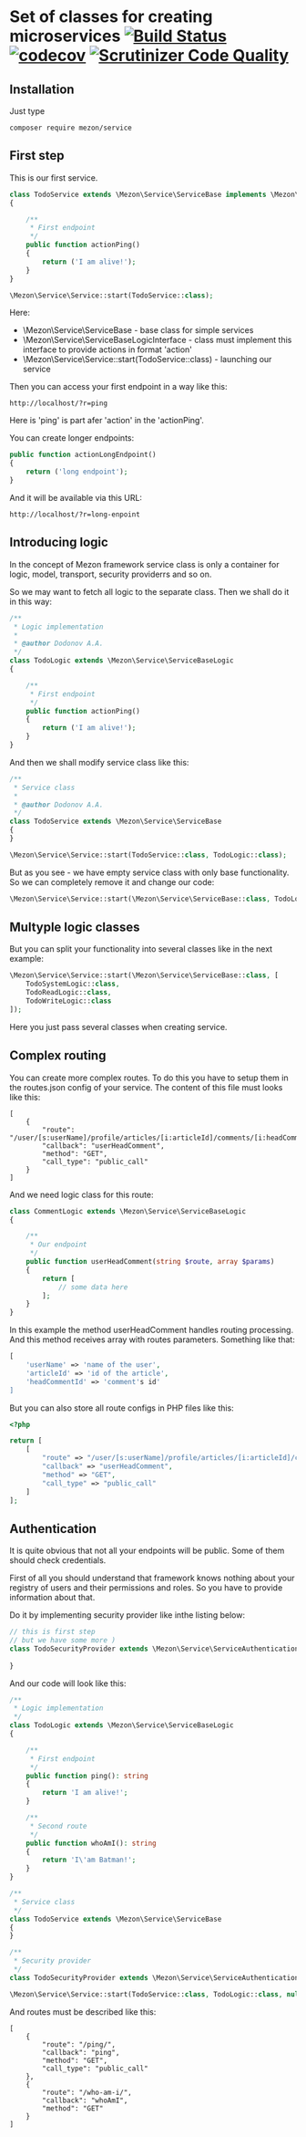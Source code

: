 # Set of classes for creating microservices [![Build Status](https://travis-ci.com/alexdodonov/mezon-service.svg?branch=master)](https://travis-ci.com/alexdodonov/mezon-service) [![codecov](https://codecov.io/gh/alexdodonov/mezon-service/branch/master/graph/badge.svg)](https://codecov.io/gh/alexdodonov/mezon-service) [![Scrutinizer Code Quality](https://scrutinizer-ci.com/g/alexdodonov/mezon-service/badges/quality-score.png?b=master)](https://scrutinizer-ci.com/g/alexdodonov/mezon-service/?branch=master)

## Installation

Just type

```
composer require mezon/service
```

## First step

This is our first service.

```PHP
class TodoService extends \Mezon\Service\ServiceBase implements \Mezon\Service\ServiceBaseLogicInterface
{

    /**
     * First endpoint
     */
    public function actionPing()
    {
        return ('I am alive!');
    }
}

\Mezon\Service\Service::start(TodoService::class);
```

Here:

- \Mezon\Service\ServiceBase - base class for simple services
- \Mezon\Service\ServiceBaseLogicInterface - class must implement this interface to provide actions in format 'action<Endpoint>'
- \Mezon\Service\Service::start(TodoService::class) - launching our service

Then you can access your first endpoint in a way like this:

```
http://localhost/?r=ping
```

Here is 'ping' is part afer 'action' in the 'actionPing'.

You can create longer endpoints:

```PHP
public function actionLongEndpoint()
{
    return ('long endpoint');
}
```

And it will be available via this URL:

```
http://localhost/?r=long-enpoint
```

## Introducing logic

In the concept of Mezon framework service class is only a container for logic, model, transport, security providerrs and so on.

So we may want to fetch all logic to the separate class. Then we shall do it in this way:

```PHP
/**
 * Logic implementation
 *
 * @author Dodonov A.A.
 */
class TodoLogic extends \Mezon\Service\ServiceBaseLogic
{

    /**
     * First endpoint
     */
    public function actionPing()
    {
        return ('I am alive!');
    }
}
```

And then we shall modify service class like this:

```PHP
/**
 * Service class
 *
 * @author Dodonov A.A.
 */
class TodoService extends \Mezon\Service\ServiceBase
{
}

\Mezon\Service\Service::start(TodoService::class, TodoLogic::class);
```

But as you see - we have empty service class with only base functionality. So we can completely remove it and change our code:

```PHP
\Mezon\Service\Service::start(\Mezon\Service\ServiceBase::class, TodoLogic::class);
```

## Multyple logic classes

But you can split your functionality into several classes like in the next example:

```PHP
\Mezon\Service\Service::start(\Mezon\Service\ServiceBase::class, [
    TodoSystemLogic::class,
    TodoReadLogic::class,
    TodoWriteLogic::class
]);
```

Here you just pass several classes when creating service.

## Complex routing

You can create more complex routes. To do this you have to setup them in the routes.json config of your service. The content of this file must looks like this:

```JS
[
	{
		"route": "/user/[s:userName]/profile/articles/[i:articleId]/comments/[i:headCommentId]",
		"callback": "userHeadComment",
		"method": "GET",
		"call_type": "public_call"
	}
]
```

And we need logic class for this route:

```PHP
class CommentLogic extends \Mezon\Service\ServiceBaseLogic
{

    /**
     * Our endpoint
     */
    public function userHeadComment(string $route, array $params)
    {
        return [
            // some data here
        ];
    }
}
```

In this example the method userHeadComment handles routing processing. And this method receives array with routes parameters. Something like that:

```PHP
[
    'userName' => 'name of the user',
    'articleId' => 'id of the article',
    'headCommentId' => 'comment's id'
]
```

But you can also store all route configs in PHP files like this:

```PHP
<?php

return [
    [
    	"route" => "/user/[s:userName]/profile/articles/[i:articleId]/comments/[i:headCommentId]",
		"callback" => "userHeadComment",
		"method" => "GET",
		"call_type" => "public_call"
    ]
];
```

## Authentication

It is quite obvious that not all your endpoints will be public. Some of them should check credentials.

First of all you should understand that framework knows nothing about your registry of users and their permissions and roles. So you have to provide information about that.

Do it by implementing security provider like inthe listing below:

```PHP
// this is first step
// but we have some more )
class TodoSecurityProvider extends \Mezon\Service\ServiceAuthenticationSecurityProvider{
    
}
```

And our code will look like this:

```PHP
/**
 * Logic implementation
 */
class TodoLogic extends \Mezon\Service\ServiceBaseLogic
{

    /**
     * First endpoint
     */
    public function ping(): string
    {
        return 'I am alive!';
    }

    /**
     * Second route
     */
    public function whoAmI(): string
    {
        return 'I\'am Batman!';
    }
}

/**
 * Service class
 */
class TodoService extends \Mezon\Service\ServiceBase
{
}

/**
 * Security provider
 */
class TodoSecurityProvider extends \Mezon\Service\ServiceAuthenticationSecurityProvider{}

\Mezon\Service\Service::start(TodoService::class, TodoLogic::class, null, TodoSecurityProvider::class);
```

And routes must be described like this:

```JS
[
	{
		"route": "/ping/",
		"callback": "ping",
		"method": "GET",
		"call_type": "public_call"
	},
	{
		"route": "/who-am-i/",
		"callback": "whoAmI",
		"method": "GET"
	}
]
```

